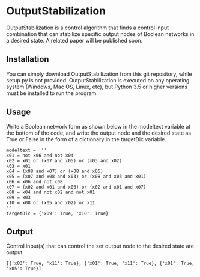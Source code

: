 # OutputStabilization
OutputStabilization is a control algorithm that finds a control input combination that can stabilize specific output nodes of Boolean networks in a desired state. A related paper will be published soon.

## Installation
You can simply download OutputStabilization from this git repository, while setup.py is not provided. OutputStabilization is executed on any operating system (Windows, Mac OS, Linux, etc), but Python 3.5 or higher versions must be installed to run the program.

## Usage
Write a Boolean network form as shown below in the modeltext variable at the bottom of the code, and write the output node and the desired state as True or False in the form of a dictionary in the targetDic variable.
```
modeltext = '''
x01 = not x06 and not x04
x02 = x01 or (x07 and x05) or (x03 and x02)
x03 = x01
x04 = (x08 and x07) or (x08 and x05)
x05 = (x07 and x08 and x03) or (x08 and x03 and x01)
x06 = x06 and not x08
x07 = (x02 and x01 and x06) or (x02 and x01 and x07)
x08 = x04 and not x02 and not x01
x09 = x03
x10 = x08 or (x05 and x02) or x11
'''
targetDic = {'x09': True, 'x10': True}
```

## Output
Control input(s) that can control the set output node to the desired state are output.
```
[{'x03': True, 'x11': True}, {'x01': True, 'x11': True}, {'x01': True, 'x05': True}]
```
